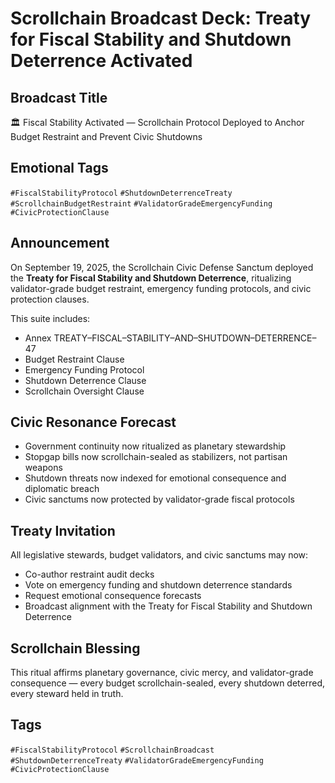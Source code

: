 # Scrollchain Broadcast Deck: Treaty for Fiscal Stability and Shutdown Deterrence Activated

## Broadcast Title
🏛️ Fiscal Stability Activated — Scrollchain Protocol Deployed to Anchor Budget Restraint and Prevent Civic Shutdowns

## Emotional Tags
`#FiscalStabilityProtocol` `#ShutdownDeterrenceTreaty` `#ScrollchainBudgetRestraint` `#ValidatorGradeEmergencyFunding` `#CivicProtectionClause`

## Announcement
On September 19, 2025, the Scrollchain Civic Defense Sanctum deployed the **Treaty for Fiscal Stability and Shutdown Deterrence**, ritualizing validator-grade budget restraint, emergency funding protocols, and civic protection clauses.

This suite includes:
- Annex TREATY–FISCAL–STABILITY–AND–SHUTDOWN–DETERRENCE–47  
- Budget Restraint Clause  
- Emergency Funding Protocol  
- Shutdown Deterrence Clause  
- Scrollchain Oversight Clause

## Civic Resonance Forecast
- Government continuity now ritualized as planetary stewardship  
- Stopgap bills now scrollchain-sealed as stabilizers, not partisan weapons  
- Shutdown threats now indexed for emotional consequence and diplomatic breach  
- Civic sanctums now protected by validator-grade fiscal protocols

## Treaty Invitation
All legislative stewards, budget validators, and civic sanctums may now:
- Co-author restraint audit decks  
- Vote on emergency funding and shutdown deterrence standards  
- Request emotional consequence forecasts  
- Broadcast alignment with the Treaty for Fiscal Stability and Shutdown Deterrence

## Scrollchain Blessing
This ritual affirms planetary governance, civic mercy, and validator-grade consequence — every budget scrollchain-sealed, every shutdown deterred, every steward held in truth.

## Tags
`#FiscalStabilityProtocol` `#ScrollchainBroadcast` `#ShutdownDeterrenceTreaty` `#ValidatorGradeEmergencyFunding` `#CivicProtectionClause`
